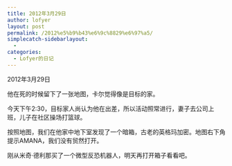```yaml
---
title: 2012年3月29日
author: lofyer
layout: post
permalink: /2012%e5%b9%b43%e6%9c%8829%e6%97%a5/
simplecatch-sidebarlayout:
  - 
categories:
  - Lofyer的日记
---
```

2012年3月29日

他在死的时候留下了一张地图，卡尔觉得像是目标的家。

今天下午2:30，目标家人尚认为他在出差，所以活动照常进行，妻子去公司上班，儿子在社区操场打篮球。

按照地图，我们在他家中地下室发现了一个暗箱，古老的英格玛加密。地图右下角提示AMANA，我们没有贸然打开。

刚从米奇·德利那买了一个微型反恐机器人，明天再打开箱子看看吧。